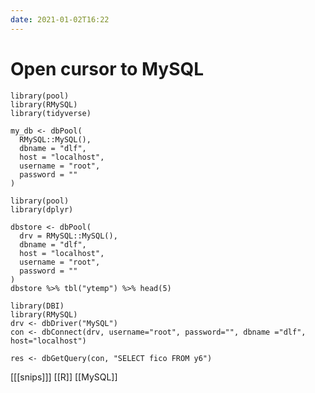```yaml
---
date: 2021-01-02T16:22
---
```


# Open cursor to MySQL

    library(pool)
    library(RMySQL)
    library(tidyverse)

    my_db <- dbPool(
      RMySQL::MySQL(), 
      dbname = "dlf",
      host = "localhost",
      username = "root",
      password = ""
    )

    library(pool)
    library(dplyr)

    dbstore <- dbPool(
      drv = RMySQL::MySQL(),
      dbname = "dlf",
      host = "localhost",
      username = "root",
      password = ""
    )
    dbstore %>% tbl("ytemp") %>% head(5)

    library(DBI)
    library(RMySQL)
    drv <- dbDriver("MySQL")
    con <- dbConnect(drv, username="root", password="", dbname ="dlf", host="localhost")

    res <- dbGetQuery(con, "SELECT fico FROM y6")

[[[snips]]]
[[R]]
[[MySQL]]